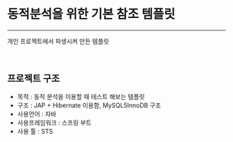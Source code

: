 # 동적분석을 위한 기본 참조 템플릿
--- 
  개인 프로젝트에서 파생시켜 만든 템플릿


&nbsp;
&nbsp;
&nbsp;  

## 프로젝트 구조
  - 목적 : 동적 분석을 이용할 때 테스트 해보는 템플릿
  - 구조 : JAP + Hibernate 이용함, MySQL5InnoDB 구조
  - 사용언어 : 자바
  - 사용프레임워크 : 스프링 부트
  - 사용 툴 : STS


&nbsp;
&nbsp;